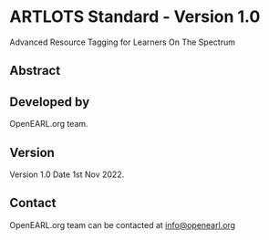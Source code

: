 # ARTLOTS Standard - Version 1.0
Advanced Resource Tagging for Learners On The Spectrum


## Abstract



## Developed by

OpenEARL.org team.


## Version
Version 1.0
Date 1st Nov 2022.

## Contact

OpenEARL.org team can be contacted at info@openearl.org


